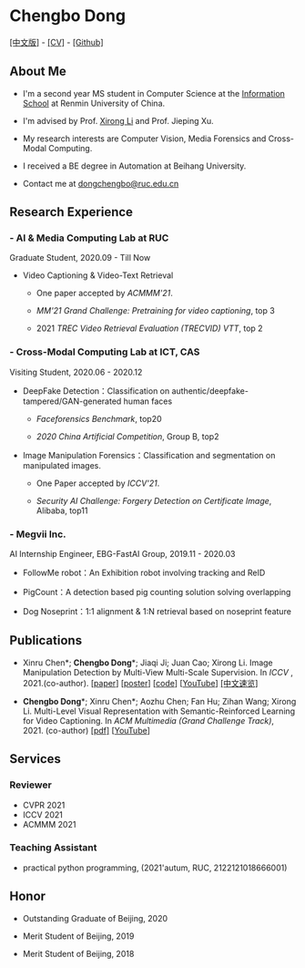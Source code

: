 # **Chengbo Dong**
[[中文版]](ch_index.md) - 
[[CV]](Chengbo_Dong_CV.pdf) - 
[[Github]](https://github.com/dong03/)

## **About Me**
- I'm a second year MS student in Computer Science at the [Information School](http://info.ruc.edu.cn/) at Renmin University of China.

- I'm advised by Prof. [Xirong Li](http://lixirong.net/) and Prof. Jieping Xu. 

- My research interests are Computer Vision, Media Forensics and Cross-Modal Computing.

- I received a BE degree in Automation at Beihang University.

- Contact me at dongchengbo@ruc.edu.cn

## **Research Experience**
### - AI & Media Computing Lab at RUC
Graduate Student,             2020.09 - Till Now


- Video Captioning & Video-Text Retrieval

    - One paper accepted by *ACMMM'21*.

    - *MM'21 Grand Challenge: Pretraining for video captioning*, top 3
    
    - 2021 *TREC Video Retrieval Evaluation (TRECVID) VTT*, top 2

### - Cross-Modal Computing Lab at ICT, CAS
Visiting Student, 2020.06 - 2020.12

- DeepFake Detection：Classification on authentic/deepfake-tampered/GAN-generated human faces

    - *Faceforensics Benchmark*,  top20

    - *2020 China Artificial Competition*, Group B, top2

- Image Manipulation Forensics：Classification and segmentation on manipulated images.

    - One Paper accepted by *ICCV'21*.

    - *Security AI Challenge: Forgery Detection on Certificate Image*, Alibaba, top11

### - Megvii Inc.
AI Internship Engineer, EBG-FastAI Group, 2019.11 - 2020.03

- FollowMe robot：An Exhibition robot involving tracking and ReID

- PigCount：A detection based pig counting solution solving overlapping

- Dog Noseprint：1:1 alignment & 1:N retrieval based on noseprint feature

## **Publications**
- Xinru Chen\*; **Chengbo Dong**\*; Jiaqi Ji; Juan Cao; Xirong Li. Image Manipulation Detection by Multi-View Multi-Scale Supervision.
In *ICCV* , 2021.(co-author). [[paper](https://openaccess.thecvf.com/content/ICCV2021/papers/Chen_Image_Manipulation_Detection_by_Multi-View_Multi-Scale_Supervision_ICCV_2021_paper.pdf)] [[poster](mvssnet_poster.pdf)] [[code](https://github.com/dong03/MVSS-Net)] [[YouTube](https://youtu.be/TbZSklpYkeU)] [[中文速览]](https://mp.weixin.qq.com/s/Jkq2gQX-_Ss3kziIJU-oEg) 

- **Chengbo Dong**\*; Xinru Chen\*; Aozhu Chen; Fan Hu; Zihan Wang; Xirong Li. Multi-Level Visual Representation with Semantic-Reinforced Learning for Video Captioning. In *ACM Multimedia (Grand Challenge Track)*, 2021. (co-author) [[pdf]](https://www.researchgate.net/publication/353937379_Multi-Level_Visual_Representation_with_Semantic-Reinforced_Learning_for_Video_Captioning) [[YouTube](https://youtu.be/jl-75Sz_QUw)]

## **Services**
### Reviewer
- CVPR 2021
- ICCV 2021
- ACMMM 2021

### Teaching Assistant
- practical python programming, (2021'autum, RUC, 2122121018666001)

## **Honor**
- Outstanding Graduate of Beijing, 2020

- Merit Student of Beijing, 2019

- Merit Student of Beijing, 2018
